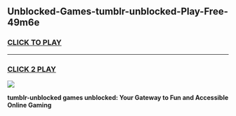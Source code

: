 
## Unblocked-Games-tumblr-unblocked-Play-Free-49m6e
<h3>
<a href="https://premium76.site?title=tumblr-unblocked&ref=12A">CLICK TO PLAY</a></h3>
<hr>

<h3>
<a href="https://premium76.site?title=tumblr-unblocked&ref=12A">CLICK 2 PLAY</a>
  
</h3>

<a href="https://premium76.site?title=tumblr-unblocked&ref=12A"><img src="https://clearcache.store/games.png"></a>


**tumblr-unblocked games unblocked: Your Gateway to Fun and Accessible Online Gaming**
